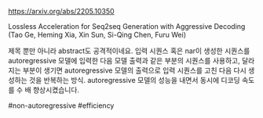 https://arxiv.org/abs/2205.10350

Lossless Acceleration for Seq2seq Generation with Aggressive Decoding (Tao Ge, Heming Xia, Xin Sun, Si-Qing Chen, Furu Wei)

제목 뿐만 아니라 abstract도 공격적이네요. 입력 시퀀스 혹은 nar이 생성한 시퀀스를 autoregressive 모델에 입력한 다음 모델 출력과 같은 부분의 시퀀스를 사용하고, 달라지는 부분이 생기면 autoregressive 모델의 출력으로 입력 시퀀스를 고친 다음 다시 생성하는 것을 반복하는 방식. autoregressive 모델의 성능을 내면서 동시에 디코딩 속도를 수 배 향상시켰습니다.

#non-autoregressive #efficiency 